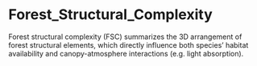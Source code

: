 # Forest_Structural_Complexity
Forest structural complexity (FSC) summarizes the 3D arrangement of forest structural elements, which directly influence both species’ habitat availability and canopy-atmosphere interactions  (e.g. light absorption). 

